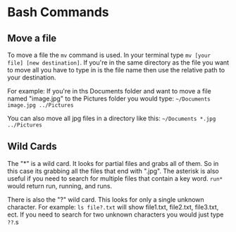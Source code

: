 # Bash Commands

## Move a file

To move a file the `mv` command is used. In your terminal type `mv [your file] [new destination]`.
If you're in the same directory as the file you want to move all you have to type in is the file name then use the relative path to your destination.

For example:
If you're in ths Documents folder and want to move a file named "image.jpg" to the Pictures folder you would type:
`~/Documents image.jpg ../Pictures`

You can also move all jpg files in a directory like this:
`~/Documents *.jpg ../Pictures`

## Wild Cards

The "*" is a wild card. It looks for partial files and grabs all of them. So in this case its grabbing all the files that end with ".jpg". The asterisk is also useful if you need to search for multiple files that contain a key word.
`run*` would return run, running, and runs.

There is also the "?" wild card. This looks for only a single unknown character. For example:
`ls file?.txt` will show file1.txt, file2.txt, file3.txt, ect.
If you need to search for two unknown characters you would just type `??`.s
